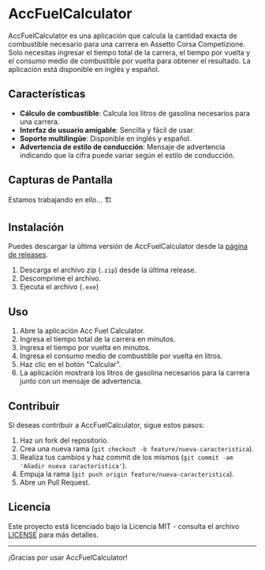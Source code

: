 # AccFuelCalculator

AccFuelCalculator es una aplicación que calcula la cantidad exacta de combustible necesario para una carrera en Assetto Corsa Competizione. Solo necesitas ingresar el tiempo total de la carrera, el tiempo por vuelta y el consumo medio de combustible por vuelta para obtener el resultado. La aplicación está disponible en inglés y español.

## Características

- **Cálculo de combustible**: Calcula los litros de gasolina necesarios para una carrera.
- **Interfaz de usuario amigable**: Sencilla y fácil de usar.
- **Soporte multilingüe**: Disponible en inglés y español.
- **Advertencia de estilo de conducción**: Mensaje de advertencia indicando que la cifra puede variar según el estilo de conducción.

## Capturas de Pantalla

Estamos trabajando en ello... 🏗️

## Instalación

Puedes descargar la última versión de AccFuelCalculator desde la [página de releases](https://github.com/Pisa-17/AccCalculadoraGasolina/releases/).

1. Descarga el archivo zip (`.zip`) desde la última release.
2. Descomprime el archivo.
3. Ejecuta el archivo (`.exe`)

## Uso

1. Abre la aplicación Acc Fuel Calculator.
2. Ingresa el tiempo total de la carrera en minutos.
3. Ingresa el tiempo por vuelta en minutos.
4. Ingresa el consumo medio de combustible por vuelta en litros.
5. Haz clic en el botón "Calcular".
6. La aplicación mostrará los litros de gasolina necesarios para la carrera junto con un mensaje de advertencia.

## Contribuir

Si deseas contribuir a AccFuelCalculator, sigue estos pasos:

1. Haz un fork del repositorio.
2. Crea una nueva rama (`git checkout -b feature/nueva-caracteristica`).
3. Realiza tus cambios y haz commit de los mismos (`git commit -am 'Añadir nueva característica'`).
4. Empuja la rama (`git push origin feature/nueva-caracteristica`).
5. Abre un Pull Request.

## Licencia

Este proyecto está licenciado bajo la Licencia MIT - consulta el archivo [LICENSE](LICENSE) para más detalles.

---

¡Gracias por usar AccFuelCalculator!

